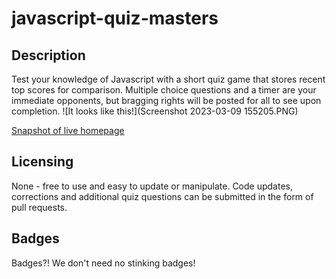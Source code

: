 # javascript-quiz-masters

## Description

Test your knowledge of Javascript with a short quiz game that stores recent top scores for comparison.  Multiple choice questions and a timer are your immediate opponents, but bragging rights will be posted for all to see upon completion. ![It looks like this!](Screenshot 2023-03-09 155205.PNG)

[Snapshot of live homepage](/assets/ScreenshotOfGame.png)

## Licensing

None - free to use and easy to update or manipulate.  Code updates, corrections and additional quiz questions can be submitted in the form of pull requests.

## Badges

Badges?!  We don't need no stinking badges!

